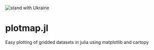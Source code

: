 ![stand with Ukraine](https://badgen.net/badge/stand%20with/UKRAINE/?color=0057B8&labelColor=FFD700)
# plotmap.jl
Easy plotting of gridded datasets in julia using matplotlib and cartopy
